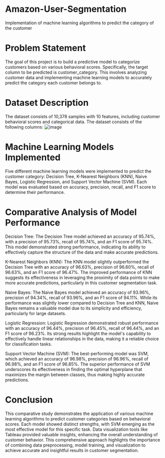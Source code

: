 # Amazon-User-Segmentation
Implementation of machine learning algorithms to predict the category of the customer

# Problem Statement
The goal of this project is to build a predictive model to categorize customers based on various behavioral scores. Specifically, the target column to be predicted is customer_category. This involves analyzing customer data and implementing machine learning models to accurately predict the category each customer belongs to.

# Dataset Description
The dataset consists of 10,378 samples with 10 features, including customer behavioral scores and categorical data.
The dataset consists of the following columns:
![image](https://github.com/user-attachments/assets/df954818-4f8e-4509-81d4-d41133960880)

# Machine Learning Models Implemented
Five different machine learning models were implemented to predict the customer category: Decision Tree, K-Nearest Neighbors (KNN), Naive Bayes, Logistic Regression, and Support Vector Machine (SVM). Each model was evaluated based on accuracy, precision, recall, and F1 score to determine their performance.

# Comparative Analysis of Model Performance
Decision Tree:
The Decision Tree model achieved an accuracy of 95.74%, with a precision of 95.73%, recall of 95.74%, and an F1 score of 95.74%. This model demonstrated strong performance, indicating its ability to effectively capture the structure of the data and make accurate predictions.

K-Nearest Neighbors (KNN):
The KNN model slightly outperformed the Decision Tree with an accuracy of 96.63%, precision of 96.60%, recall of 96.63%, and an F1 score of 96.47%. The improved performance of KNN suggests its effectiveness in leveraging the proximity of data points to make more accurate predictions, particularly in this customer segmentation task.

Naive Bayes:
The Naive Bayes model achieved an accuracy of 93.96%, precision of 94.34%, recall of 93.96%, and an F1 score of 94.11%. While its performance was slightly lower compared to Decision Tree and KNN, Naive Bayes remains a valuable model due to its simplicity and efficiency, particularly for large datasets.

Logistic Regression:
Logistic Regression demonstrated robust performance with an accuracy of 96.44%, precision of 96.45%, recall of 96.44%, and an F1 score of 96.23%. Its strong results highlight the model's capability to effectively handle linear relationships in the data, making it a reliable choice for classification tasks.

Support Vector Machine (SVM):
The best-performing model was SVM, which achieved an accuracy of 96.98%, precision of 96.96%, recall of 96.98%, and an F1 score of 96.85%. The superior performance of SVM underscores its effectiveness in finding the optimal hyperplane that maximizes the margin between classes, thus making highly accurate predictions.

# Conclusion
This comparative study demonstrates the application of various machine learning algorithms to predict customer categories based on behavioral scores. Each model showed distinct strengths, with SVM emerging as the most effective model for this specific task. Data visualization tools like Tableau provided valuable insights, enhancing the overall understanding of customer behavior. This comprehensive approach highlights the importance of combining data preprocessing, model training, and visualization to achieve accurate and insightful results in customer segmentation.
